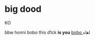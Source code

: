 # big dood
KO

<title>
  Dackar
</title>
bbw
<html>
  honni
  bobo
  </html>
this d1ck <b>is you</b>
<a href="https://www.mohmal.com/ar/inbox"> bobo </a>
اهاه 

<body>
 <img src=" ![image](https://user-images.githubusercontent.com/99249323/152989025-b2c1a8b9-c976-4846-ba85-6ce31461f396.jpeg)
>
  </body>
